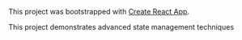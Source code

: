 This project was bootstrapped with [Create React App](https://github.com/facebookincubator/create-react-app).

This project demonstrates advanced state management techniques